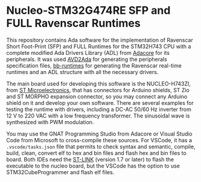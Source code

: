 # Nucleo-STM32G474RE SFP and FULL Ravenscar Runtimes

This repository contains Ada software for the implementation of Ravenscar Short Foot-Print (SFP) and FULL Runtimes for the STM32H743 CPU with a complete modified Ada Drivers Library (ADL) from [Adacore](https://www.adacore.com) for its peripherals. It was used [AVD2Ada](https://www.github.com/Adacore/svd2ada) for generating the peripherals specification files, [bb-runtimes](https://www.github.com/Adacore/bb-runtimes) for generating the Ravenscar real-time runtimes and an ADL structure with all the necessary drivers.

The main board used for developing this software is the NUCLEO-H743ZI, from [ST Microelectronics](https://www.st.com), that has connectors for Arduino shields, ST Zio and ST MORPHO expansion connector, so you may connect any Arduino shield on it and develop your own software. There are several examples for testing the runtime with drivers, including a DC-AC 50/60 Hz inverter from 12 V to 220 VAC with a low frequency transformer. The sinusoidal wave is synthesized with PWM modulation.

You may use the GNAT Programming Studio from Adacore or Visual Studio Code from Microsoft to cross-compile these sources. For VSCode, it has a `.vscode/tasks.json` file that permits to check syntax and semantic, compile, build, clean, convert elf to hex and bin files and flash hex and bin files to board. Both IDEs need the [ST-LINK](https://github.com/stlink-org/stlink) (version 1.7 or later) to flash the executable to the nucleo board, but the VSCode has the option to use STM32CubeProgrammer and flash elf files.
